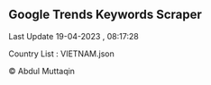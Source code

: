 

## Google Trends Keywords Scraper 
 
Last Update 19-04-2023 , 08:17:28

Country List :
VIETNAM.json



© Abdul Muttaqin 
